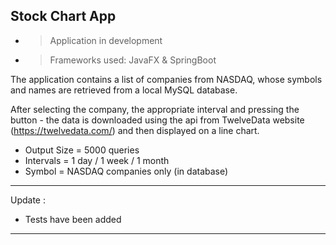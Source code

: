 Stock Chart App
---
- >Application in development

- >Frameworks used: JavaFX & SpringBoot

The application contains a list of companies from NASDAQ, whose symbols and names are retrieved from a local MySQL database.

After selecting the company, the appropriate interval and pressing the button - the data is downloaded using the api from TwelveData website (https://twelvedata.com/) and then displayed on a line chart.


- Output Size = 5000 queries
- Intervals = 1 day / 1 week / 1 month
- Symbol = NASDAQ companies only (in database)
---
Update : 
- Tests have been added
---